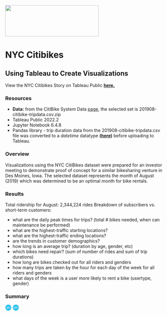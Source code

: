 <img src="https://github.com/lnshewmo/Bikesharing/blob/main/images/citibike_image.png" height="100" width="300" >

# NYC Citibikes
## Using Tableau to Create Visualizations

View the NYC Citibikes Story on Tableau Public **[here.](https://public.tableau.com/views/CitiBike_Challenge_16616353157500/Story1?:language=en-US&publish=yes&:display_count=n&:origin=viz_share_link)**

### Resources
 - **Data:** from the CitiBike System Data [page](https://s3.amazonaws.com/tripdata/index.html), the selected set is 201908-citibike-tripdata.csv.zip
 - Tableau Public 2022.2
 - Jupyter Notebook 6.4.8
 - Pandas library - trip duration data from the 201908-citibike-tripdata.csv file was converted to a *datetime* datatype **([here](https://github.com/lnshewmo/Bikesharing/blob/main/NYC_Citibike_Challenge.ipynb))** before uploading to Tableau.
  
### Overview

Visualizations using the NYC CitiBikes dataset were prepared for an investor meeting to demonstrate proof of concept for a similar bikesharing venture in Des Moines, Iowa.  The selected dataset represents the month of August (2019) which was determined to be an optimal month for bike rentals.

### Results

Total ridership for August:  2,344,224 rides
Breakdown of subscribers vs. short-term customers:  



- what are the daily peak times for trips? (total # bikes needed, when can maintenance be performed)
- what are the highest-traffic starting locations?
- what are the highest-traffic ending locations?
- are the trends in customer demographics?
- how long is an average trip? (duration by age, gender, etc)
- which bikes need repair? (sum of number of rides and sum of trip durations)
- how long are bikes checked out for all riders and genders
- how many trips are taken by the hour for each day of the week for all riders and genders
- what days of the week is a user more likely to rent a bike (usertype, gender)

### Summary
<img src="https://github.com/lnshewmo/Bikesharing/blob/main/images/icon.png" height="20" width="20">
<img src="https://github.com/lnshewmo/Bikesharing/blob/main/images/icon.png" height="20" width="20"> 




 

